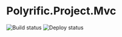 # Polyrific.Project.Mvc

![Build status](https://dev.azure.com/polyrific/BaseProjects/_apis/build/status/libs.mvc.master)
![Deploy status](https://vsrm.dev.azure.com/polyrific/_apis/public/Release/badge/9903748d-4abf-42e0-954a-c7db978eabdd/2/2)
